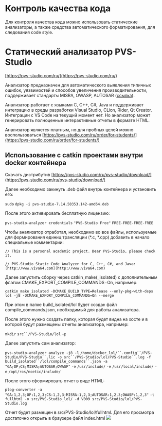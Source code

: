 # Контроль качества кода
Для контроля качества кода можно использовать статические анализаторы, а также средства автоматического форматирования, для следования code style.

# Статический анализатор PVS-Studio

[https://pvs-studio.com/ru/](https://pvs-studio.com/ru/)

Анализатор предназначен для автоматического выявления типичных ошибок, уязвимостей и способов увеличения производительности, поддерживает стандарты MISRA, OWASP, AUTOSAR ([ссылка](https://pvs-studio.com/ru/blog/posts/0774/)).

Анализатор работает с языками С, С++, С#, Java и поддерживает интеграцию в среды разработки VIsual Studio, CLion, Rider, Qt Creator. Интеграции с VS Code на текущий момент нет. Но анализатор может генерировать полноценные интерактивные отчеты в формате HTML.

Анализатор является платным, но для пробных целей можно воспользоваться [https://pvs-studio.com/ru/order/for-students/](https://pvs-studio.com/ru/order/for-students/)

## Использование с catkin проектами внутри docker контейнера

Скачать дистрибутив [https://pvs-studio.com/ru/pvs-studio/download/](https://pvs-studio.com/ru/pvs-studio/download/)

Далее необходимо закинуть .deb файл внутрь контейнера и установить его:

`sudo` `dpkg -i pvs-studio-7.14.50353.142-amd64.deb`

После этого активировать бесплатную лицензию:

`pvs-studio-analyzer credentials` `"PVS-Studio Free"` `FREE-FREE-FREE-FREE`

Чтобы анализатор отработал, необходимо во все файлы, используемые для формирования единиц трансляции (*.c, *.cpp) добавить в начало специальные комментарии:

`// This is a personal academic project. Dear PVS-Studio, please check it.`

`// PVS-Studio Static Code Analyzer for C, C++, C#, and Java: [http://www.viva64.com](http://www.viva64.com)`

Далее запустить сборку через catkin_make(_isolated) с дополнительным флагом CMAKE_EXPORT_COMPILE_COMMANDS=On, например:

`catkin_make_isolated -DCMAKE_BUILD_TYPE=Release --only-pkg-with-deps lol -j8 -DCMAKE_EXPORT_COMPILE_COMMANDS=On --merge`

При этом в папке build_isolated/lol будет создан файл compile_commands.json, необходимый для работы анализатора.

После этого нужно создать папку, которая будет видна на хосте и в которой будут размещены отчеты анализатора, например:

`mkdir` `src``/PVS-Studio/lol` `-p`

Далее запустить сам анализатор:

`pvs-studio-analyzer analyze -j8 -l` `/home/docker_lol/``.config``/PVS-Studio/PVS-Studio``.lic -o src``/PVS-Studio/lol/PVS-Studio``.log -f build_isolated``/lol/compile_commands``.json -a` `"GA;OP;CS;MISRA;AUTOSAR;OWASP"` `-e` `/usr/include/` `-e` `/usr/local/include/` `-e` `/opt/ros/noetic/include/`

После этого сформировать отчет в виде HTML:

`plog-converter -a` `"GA:1,2,3;OP:1,2,3;CS:1,2,3;MISRA:1,2,3;AUTOSAR:1,2,3;OWASP:1,2,3"` `-t fullhtml -o src/PVS-Studio_lol/ -d V009 src/PVS-Studio/lol/PVS-Studio.log`

Отчет будет размещен в src/PVS-Studio/lol/fullhtml. Для его просмотра достаточно открыть в браузере файл index.html
![](attachments/8b63bbb680322d0d8026123cc41ae99b.png)